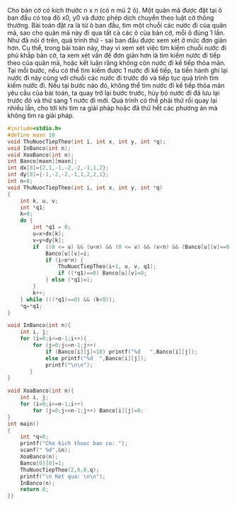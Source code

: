 Cho bàn cờ có kích thước n x n (có n mũ 2 ô). Một quân mã được đặt tại ô ban đầu có toạ độ x0, y0 và được phép dịch chuyển theo luật cờ thông thường. Bài toán đặt ra là từ ô ban đầu, tìm một chuỗi các nước đi của quân mã, sao cho quân mã này đi qua tất cả các ô của bàn cờ, mỗi ô đúng 1 lần. Như đã nói ở trên, quá trình thử - sai ban đầu được xem xét ở mức đơn giản hơn. Cụ thể, trong bài toán này, thay vì xem xét việc tìm kiếm chuỗi nước đi phủ khắp bàn cờ, ta xem xét vấn đề đơn giản hơn là tìm kiếm nước đi tiếp theo của quân mã, hoặc kết luận rằng không còn nước đi kế tiếp thỏa mãn. Tại mỗi bước, nếu có thể tìm kiếm được 1 nước đi kế tiếp, ta tiến hành ghi lại nước đi này cùng với chuỗi các nước đi trước đó và tiếp tục quá trình tìm kiếm nước đi. Nếu tại bước nào đó, không thể tìm nước đi kế tiếp thỏa mãn yêu cầu của bài toán, ta quay trở lại bước trước, hủy bỏ nước đi đã lưu lại trước đó và thử sang 1 nước đi mới. Quá trình có thể phải thử rồi quay lại nhiều lần, cho tới khi tìm ra giải pháp hoặc đã thử hết các phương án mà không tìm ra giải pháp.


```c
#include<stdio.h>
#define maxn 10
void ThuNuocTiepTheo(int i, int x, int y, int *q);
void InBanco(int n);
void XoaBanco(int n);
int Banco[maxn][maxn];
int dx[8]={2,1,-1,-2,-2,-1,1,2};
int dy[8]={-1,-2,-2,-1,1,2,2,1};
int n=8;
void ThuNuocTiepTheo(int i, int x, int y, int *q)
{
    int k, u, v;
    int *q1;
    k=0;
    do {
		int *q1 = 0;
        u=x+dx[k];
        v=y+dy[k];
		if  ((0 <= u) && (u<n) && (0 <= v) && (v<n) && (Banco[u][v]==0)) {
			Banco[u][v]=i;
			if (i<n*n) {
				ThuNuocTiepTheo(i+1, u, v, q1);
				if ((*q1)==0) Banco[u][v]=0;
			} else (*q1)=1;
		}
        k++;
	} while (((*q1)==0) && (k<8));
	*q=*q1;
}

void InBanco(int n){
    int i, j;
    for (i=0;i<=n-1;i++){
        for (j=0;j<=n-1;j++)
            if (Banco[i][j]<10) printf("%d   ",Banco[i][j]);
            else printf("%d  ",Banco[i][j]);
			printf("\n\n");
       }
}

void XoaBanco(int n){
    int i, j;
    for (i=0;i<=n-1;i++)
        for (j=0;j<=n-1;j++) Banco[i][j]=0;
}
int main()
{
    int *q=0;
    printf("Cho kich thuoc ban co: ");
    scanf(" %d",&n);
    XoaBanco(n);
    Banco[0][0]=1;
    ThuNuocTiepTheo(2,0,0,q);
    printf("\n Ket qua: \n\n");
    InBanco(n);
    return 0;
}}

```
